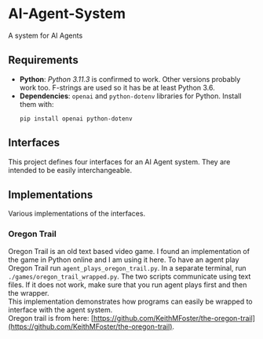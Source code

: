 # AI-Agent-System
A system for AI Agents

## Requirements
- **Python**: *Python 3.11.3* is confirmed to work. Other versions probably work too. F-strings are used so it has be at least Python 3.6.
- **Dependencies**: `openai` and `python-dotenv` libraries for Python. Install them with:
    ```
    pip install openai python-dotenv
    ```

## Interfaces
This project defines four interfaces for an AI Agent system. They are intended to be easily interchangeable.

## Implementations
Various implementations of the interfaces.
### Oregon Trail
Oregon Trail is an old text based video game. I found an implementation of the game in Python online and I am using it here. To have an agent play Oregon Trail run `agent_plays_oregon_trail.py`. In a separate terminal, run `./games/oregon_trail_wrapped.py`. The two scripts communicate using text files. If it does not work, make sure that you run agent plays first and then the wrapper.\
This implementation demonstrates how programs can easily be wrapped to interface with the agent system.\
Oregon trail is from here: [https://github.com/KeithMFoster/the-oregon-trail](https://github.com/KeithMFoster/the-oregon-trail).